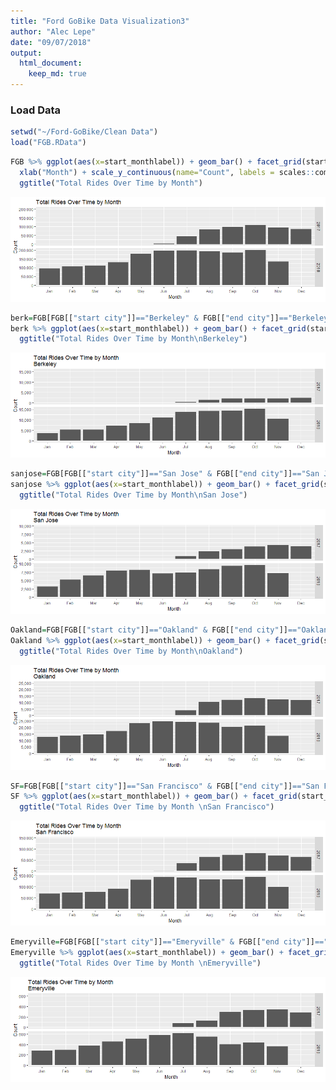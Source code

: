 ```yaml
---
title: "Ford GoBike Data Visualization3"
author: "Alec Lepe"
date: "09/07/2018"
output: 
  html_document:
    keep_md: true
---
```



### Load Data

```r
setwd("~/Ford-GoBike/Clean Data")
load("FGB.RData")
```

```r
FGB %>% ggplot(aes(x=start_monthlabel)) + geom_bar() + facet_grid(start_year ~ .) + 
  xlab("Month") + scale_y_continuous(name="Count", labels = scales::comma) +
  ggtitle("Total Rides Over Time by Month")
```

![](Visualizations3_files/figure-html/graph5-1.png)<!-- -->


```r
berk=FGB[FGB[["start city"]]=="Berkeley" & FGB[["end city"]]=="Berkeley",]
berk %>% ggplot(aes(x=start_monthlabel)) + geom_bar() + facet_grid(start_year ~ .) +xlab("Month") + scale_y_continuous(name="Count", labels = scales::comma) +
  ggtitle("Total Rides Over Time by Month\nBerkeley")
```

![](Visualizations3_files/figure-html/graph5a-1.png)<!-- -->

```r
sanjose=FGB[FGB[["start city"]]=="San Jose" & FGB[["end city"]]=="San Jose",]
sanjose %>% ggplot(aes(x=start_monthlabel)) + geom_bar() + facet_grid(start_year ~ .) +xlab("Month") + scale_y_continuous(name="Count", labels = scales::comma) +
  ggtitle("Total Rides Over Time by Month\nSan Jose")
```

![](Visualizations3_files/figure-html/graph5b-1.png)<!-- -->

```r
Oakland=FGB[FGB[["start city"]]=="Oakland" & FGB[["end city"]]=="Oakland",]
Oakland %>% ggplot(aes(x=start_monthlabel)) + geom_bar() + facet_grid(start_year ~ .) +xlab("Month") + scale_y_continuous(name="Count", labels = scales::comma) +
  ggtitle("Total Rides Over Time by Month\nOakland")
```

![](Visualizations3_files/figure-html/graph5c-1.png)<!-- -->

```r
SF=FGB[FGB[["start city"]]=="San Francisco" & FGB[["end city"]]=="San Francisco",]
SF %>% ggplot(aes(x=start_monthlabel)) + geom_bar() + facet_grid(start_year ~ .) +xlab("Month") + scale_y_continuous(name="Count", labels = scales::comma) +
  ggtitle("Total Rides Over Time by Month \nSan Francisco")
```

![](Visualizations3_files/figure-html/graph5d-1.png)<!-- -->

```r
Emeryville=FGB[FGB[["start city"]]=="Emeryville" & FGB[["end city"]]=="Emeryville",]
Emeryville %>% ggplot(aes(x=start_monthlabel)) + geom_bar() + facet_grid(start_year ~ .) +xlab("Month") + scale_y_continuous(name="Count", labels = scales::comma) +
  ggtitle("Total Rides Over Time by Month \nEmeryville")
```

![](Visualizations3_files/figure-html/graph5e-1.png)<!-- -->
